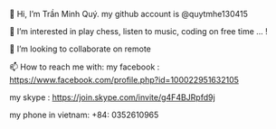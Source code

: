 👋 Hi, I’m Trần Minh Quý. my github account is @quytmhe130415

👀 I’m interested in play chess, listen to music, coding on free time ... !

💞️ I’m looking to collaborate on remote

📫 How to reach me with:
my facebook : https://www.facebook.com/profile.php?id=100022951632105

my skype : https://join.skype.com/invite/g4F4BJRpfd9j

my phone in vietnam: +84: 0352610965
